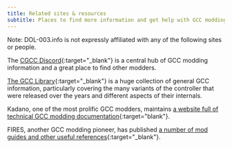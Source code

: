 ```yaml
---
title: Related sites & resources
subtitle: Places to find more information and get help with GCC modding.
---
```


Note: DOL-003.info is not expressly affiliated with any of the following sites or people.

The [CGCC Discord](https://discord.gg/sac2cTD){:target="\_blank"} is a central hub of GCC modding information and a great place to find other modders.

[The GCC Library](https://gccontrollerlibrary.com){:target="\_blank"} is a huge collection of general GCC information, particularly covering the many variants of the controller that were released over the years and different aspects of their internals.

Kadano, one of the most prolific GCC modders, maintains [a website full of technical GCC modding documentation](https://kadano.net/SSBM/GCC/){:target="blank"}.

FIRES, another GCC modding pioneer, has published [a number of mod guides and other useful references](https://firescc.com){:target="\_blank"}.
